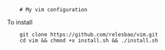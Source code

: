         # My vim configuration

To install

``` shell
    git clone https://github.com/relesbao/vim.git
    cd vim && chmod +x install.sh && ./install.sh
```
